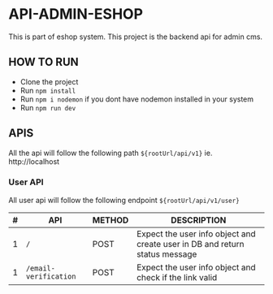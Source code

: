# API-ADMIN-ESHOP

This is part of eshop system. This project is the backend api for admin cms.

## HOW TO RUN

- Clone the project
- Run `npm install`
- Run `npm i nodemon` if you dont have nodemon installed in your system
- Run `npm run dev`

## APIS

All the api will follow the following path `${rootUrl/api/v1}` ie. http://localhost

### User API

All user api will follow the following endpoint `${rootUrl/api/v1/user}`

| #   | API                   | METHOD | DESCRIPTION                                                                 |
| --- | --------------------- | ------ | --------------------------------------------------------------------------- |
| 1   | `/`                   | POST   | Expect the user info object and create user in DB and return status message |
| 1   | `/email-verification` | POST   | Expect the user info object and check if the link valid                     |
